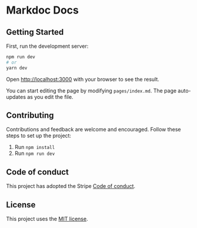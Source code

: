 # Markdoc Docs

## Getting Started

First, run the development server:

```bash
npm run dev
# or
yarn dev
```

Open [http://localhost:3000](http://localhost:3000) with your browser to see the result.

You can start editing the page by modifying `pages/index.md`. The page auto-updates as you edit the file.

## Contributing

Contributions and feedback are welcome and encouraged. Follow these steps to set up the project:

1. Run `npm install`
1. Run `npm run dev`

## Code of conduct

This project has adopted the Stripe [Code of conduct](https://github.com/markdoc/markdoc/blob/main/.github/CODE_OF_CONDUCT.md).

## License

This project uses the [MIT license](LICENSE).

